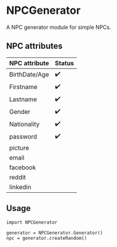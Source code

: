 # NPCGenerator
A NPC generator module for simple NPCs.

## NPC attributes
| NPC attribute     | Status | 
| --------------    | ----- | 
| BirthDate/Age     | :heavy_check_mark: |
| Firstname         | :heavy_check_mark: |
| Lastname          | :heavy_check_mark: |
| Gender            |:heavy_check_mark: |
| Nationality       |:heavy_check_mark: |
| password          |:heavy_check_mark: |
| picture           |
| email             |
| facebook          |
| reddit            |
| linkedin          |

## Usage

```
import NPCGenerator

generator = NPCGenerator.Generator()
npc = generator.createRandom()
```
